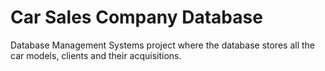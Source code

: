# Car Sales Company Database
Database Management Systems project where the database stores all the car models, clients and their acquisitions. 
